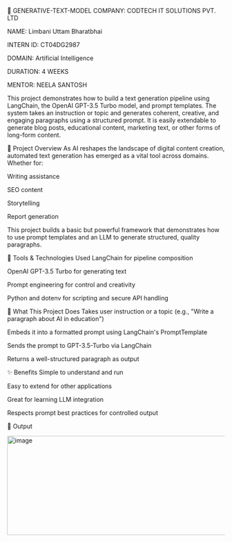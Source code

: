 🧾 GENERATIVE-TEXT-MODEL
COMPANY: CODTECH IT SOLUTIONS PVT. LTD

NAME: Limbani Uttam Bharatbhai

INTERN ID: CT04DG2987

DOMAIN: Artificial Intelligence

DURATION: 4 WEEKS

MENTOR: NEELA SANTOSH

This project demonstrates how to build a text generation pipeline using LangChain, the OpenAI GPT-3.5 Turbo model, and prompt templates. The system takes an instruction or topic and generates coherent, creative, and engaging paragraphs using a structured prompt. It is easily extendable to generate blog posts, educational content, marketing text, or other forms of long-form content.

📌 Project Overview
As AI reshapes the landscape of digital content creation, automated text generation has emerged as a vital tool across domains. Whether for:

Writing assistance

SEO content

Storytelling

Report generation

This project builds a basic but powerful framework that demonstrates how to use prompt templates and an LLM to generate structured, quality paragraphs.

🔧 Tools & Technologies Used
LangChain for pipeline composition

OpenAI GPT-3.5 Turbo for generating text

Prompt engineering for control and creativity

Python and dotenv for scripting and secure API handling

🧠 What This Project Does
Takes user instruction or a topic (e.g., "Write a paragraph about AI in education")

Embeds it into a formatted prompt using LangChain's PromptTemplate

Sends the prompt to GPT-3.5-Turbo via LangChain

Returns a well-structured paragraph as output

✨ Benefits
Simple to understand and run

Easy to extend for other applications

Great for learning LLM integration

Respects prompt best practices for controlled output

📌 Output

<img width="1765" height="230" alt="image" src="https://github.com/user-attachments/assets/050d5141-2230-46d7-a36a-ff6b702acbf8" />
